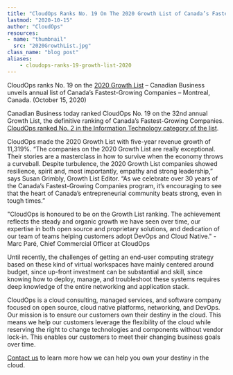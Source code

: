 ```yaml
---
title: "CloudOps Ranks No. 19 On The 2020 Growth List of Canada’s Fastest-Growing Companies"
lastmod: "2020-10-15"
author: "CloudOps"
resources:
- name: "thumbnail"
  src: "2020GrowthList.jpg"
class_name: "blog post"
aliases:
    - cloudops-ranks-19-growth-list-2020
---
```


<p dir="ltr">CloudOps ranks No. 19 on the <a href="https://www.canadianbusiness.com/growth-list-canadas-fastest-growing-companies/?">2020 Growth List</a> – Canadian Business unveils annual list of Canada’s Fastest-Growing Companies – Montreal, Canada. (October 15, 2020) </p>

<p dir="ltr">Canadian Business today ranked CloudOps No. 19 on the 32nd annual Growth List, the definitive ranking of Canada’s Fastest-Growing Companies. <a href="https://www.canadianbusiness.com/lists-and-rankings/meet-canadas-fastest-growing-information-technology-companies-2020-growth-list/">CloudOps ranked No. 2 in the Information Technology category of the list</a>.</p>

<p dir="ltr">CloudOps made the 2020 Growth List with five-year revenue growth of 11,319%. “The companies on the 2020 Growth List are really exceptional. Their stories are a masterclass in how to survive when the economy throws a curveball. Despite turbulence, the 2020 Growth List companies showed resilience, spirit and, most importantly, empathy and strong leadership,” says Susan Grimbly, Growth List Editor. “As we celebrate over 30 years of the Canada’s Fastest-Growing Companies program, it’s encouraging to see that the heart of Canada’s entrepreneurial community beats strong, even in tough times.”</p>

<p dir="ltr">"CloudOps is honoured to be on the Growth List ranking. The achievement reflects the steady and organic growth we have seen over time, our expertise in both open source and proprietary solutions, and dedication of our team of teams helping customers adopt DevOps and Cloud Native." - Marc Paré, Chief Commercial Officer at CloudOps</p>

<p dir="ltr">Until recently, the challenges of getting an end-user computing strategy based on these kind of virtual workspaces have mainly centered around budget, since up-front investment can be substantial and skill, since knowing how to deploy, manage, and troubleshoot these systems requires deep knowledge of the entire networking and application stack.</p>

<p dir="ltr">CloudOps is a cloud consulting, managed services, and software company focused on open source, cloud native platforms, networking, and DevOps. Our mission is to ensure our customers own their destiny in the cloud. This means we help our customers leverage the flexibility of the cloud while reserving the right to change technologies and components without vendor lock-in. This enables our customers to meet their changing business goals over time.</p>

<p dir="ltr"><a href="https://www.cloudops.com/contact-us/">Contact us</a> to learn more how we can help you own your destiny in the cloud.</p>